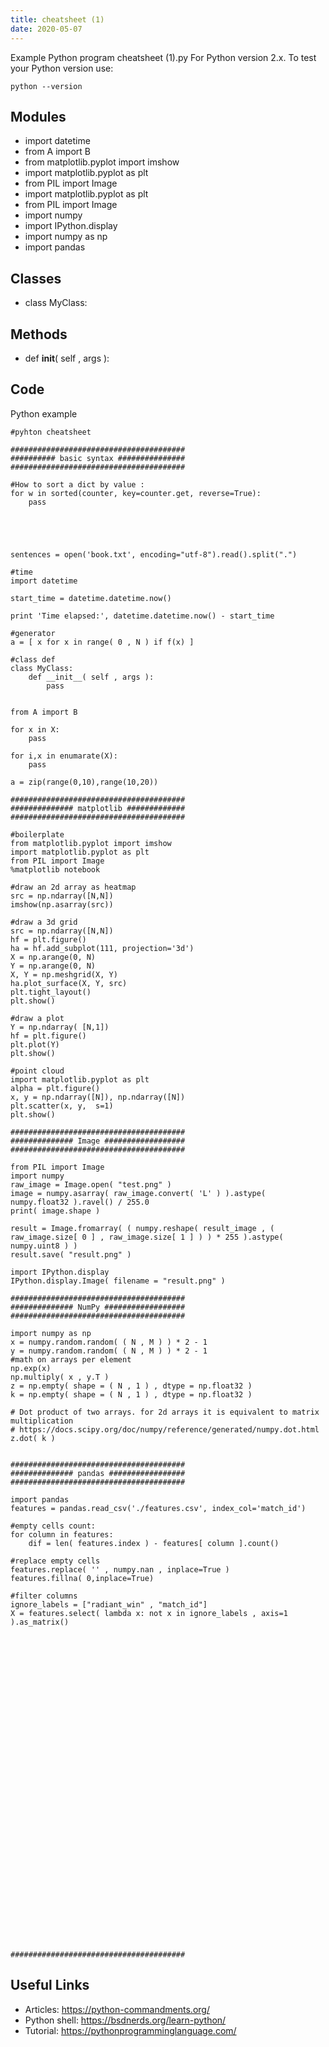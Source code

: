 ```yaml
---
title: cheatsheet (1)
date: 2020-05-07
---
```

Example Python program cheatsheet (1).py
For Python version 2.x.
To test your Python version use:

    python --version

## Modules

* import datetime
* from A import B
* from matplotlib.pyplot import imshow
* import matplotlib.pyplot as plt
* from PIL import Image
* import matplotlib.pyplot as plt
* from PIL import Image
* import numpy
* import IPython.display
* import numpy as np
* import pandas

## Classes

* class MyClass:

## Methods

* def __init__( self , args ):

## Code

Python example

    #pyhton cheatsheet
    
    #######################################
    ########## basic syntax ###############
    #######################################
    
    #How to sort a dict by value :
    for w in sorted(counter, key=counter.get, reverse=True):
        pass
        
    
    
     
        
    sentences = open('book.txt', encoding="utf-8").read().split(".")
    
    #time
    import datetime
    
    start_time = datetime.datetime.now()
    
    print 'Time elapsed:', datetime.datetime.now() - start_time
    
    #generator
    a = [ x for x in range( 0 , N ) if f(x) ]
    
    #class def
    class MyClass:
        def __init__( self , args ):
            pass
            
            
    from A import B
    
    for x in X:
        pass
    
    for i,x in enumarate(X):
        pass
    
    a = zip(range(0,10),range(10,20))
    
    #######################################
    ############## matplotlib #############
    #######################################
    
    #boilerplate
    from matplotlib.pyplot import imshow
    import matplotlib.pyplot as plt
    from PIL import Image
    %matplotlib notebook
    
    #draw an 2d array as heatmap
    src = np.ndarray([N,N])
    imshow(np.asarray(src))
    
    #draw a 3d grid
    src = np.ndarray([N,N])
    hf = plt.figure()
    ha = hf.add_subplot(111, projection='3d')
    X = np.arange(0, N)
    Y = np.arange(0, N)
    X, Y = np.meshgrid(X, Y)
    ha.plot_surface(X, Y, src)
    plt.tight_layout()
    plt.show()
    
    #draw a plot
    Y = np.ndarray( [N,1])
    hf = plt.figure()
    plt.plot(Y)
    plt.show()
    
    #point cloud
    import matplotlib.pyplot as plt
    alpha = plt.figure()
    x, y = np.ndarray([N]), np.ndarray([N])
    plt.scatter(x, y,  s=1)
    plt.show()
    
    #######################################
    ############## Image ##################
    #######################################
    
    from PIL import Image
    import numpy
    raw_image = Image.open( "test.png" )
    image = numpy.asarray( raw_image.convert( 'L' ) ).astype( numpy.float32 ).ravel() / 255.0
    print( image.shape )
    
    result = Image.fromarray( ( numpy.reshape( result_image , ( raw_image.size[ 0 ] , raw_image.size[ 1 ] ) ) * 255 ).astype( numpy.uint8 ) )
    result.save( "result.png" )
    
    import IPython.display
    IPython.display.Image( filename = "result.png" ) 
    
    #######################################
    ############## NumPy ##################
    #######################################
    
    import numpy as np
    x = numpy.random.random( ( N , M ) ) * 2 - 1
    y = numpy.random.random( ( N , M ) ) * 2 - 1
    #math on arrays per element
    np.exp(x)
    np.multiply( x , y.T )
    z = np.empty( shape = ( N , 1 ) , dtype = np.float32 )
    k = np.empty( shape = ( N , 1 ) , dtype = np.float32 )
    
    # Dot product of two arrays. for 2d arrays it is equivalent to matrix multiplication
    # https://docs.scipy.org/doc/numpy/reference/generated/numpy.dot.html
    z.dot( k )
    
    
    #######################################
    ############## pandas #################
    #######################################
    
    import pandas
    features = pandas.read_csv('./features.csv', index_col='match_id')
    
    #empty cells count:
    for column in features:
        dif = len( features.index ) - features[ column ].count()
    
    #replace empty cells
    features.replace( '' , numpy.nan , inplace=True )
    features.fillna( 0,inplace=True)
    
    #filter columns
    ignore_labels = ["radiant_win" , "match_id"]
    X = features.select( lambda x: not x in ignore_labels , axis=1 ).as_matrix()
    
    
    
    
    
    
    
    
    
    
    
    
    
    
    
    
    
    
    
    
    
    
    
    
    
    
    
    
    
    
    
    
    
    
    
    
    
    #######################################

## Useful Links

- Articles: https://python-commandments.org/
- Python shell: https://bsdnerds.org/learn-python/
- Tutorial: https://pythonprogramminglanguage.com/
